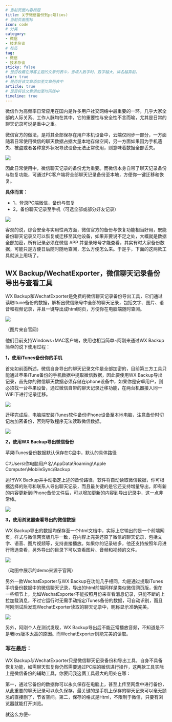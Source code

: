```yaml
---
# 当前页面内容标题
title: 关于微信备份到pc端(ios)
# 当前页面图标
icon: code
# 分类
category:
- 微信
- 技术杂谈
# 标签
tag:
- 微信
- 技术杂谈
sticky: false
# 是否收藏在博客主题的文章列表中，当填入数字时，数字越大，排名越靠前。
star: true
# 是否将该文章添加至文章列表中
article: true
# 是否将该文章添加至时间线中
timeline: true
---
```


微信作为高频率日常应用在国内是许多用户社交网络中最重要的一环，几乎大家全部的人际关系、工作人脉均在其中，它的重要性与安全性不言而喻，尤其是日常的聊天记录可说是重中之重。

微信官方的做法，是将其全部保存在用户本机设备中，云端仅同步一部分，一方面随着日常使用微信的聊天数据占据大量本地存储空间，另一方面如果因为手机遗失、被盗或者各种意外状况导致设备无法正常使用，则意味着数据全部丢失。

![](https://img.isharepc.com/wp-content/uploads/wxbackuppinc-b.png)

因此日常使用中，微信聊天记录的备份尤为重要。而微信本身自带了聊天记录备份与恢复功能，可通过PC客户端将全部聊天记录备份至本地，方便你一键迁移和恢复。

**具体而言：**

- 1，登录PC端微信，备份与恢复
- 2，备份聊天记录至手机（可选全部或部分好友记录）

![](https://img.isharepc.com/wp-content/uploads/wxbackuppinc-1.png)

客观的说，综合安全与实用性两方面，微信官方的备份与恢复功能相当好用，既能备份聊天记录又可以恢复或迁移至其他设备，如果非要说不足之处，大概就是数据全部加密，所有记录必须在微信 APP 并登录帐号才能查看，其实有时大家备份数据，可能只是方便日后随时随地查阅，怎么方便怎么来。于是乎，下面的这两款工具就派上用场了。

## **WX Backup/WechatExporter，微信聊天记录备份导出与查看工具**

WX Backup和WechatExporter是免费的微信聊天记录备份导出工具，它们通过读取Itune备份的数据，解析出微信账号中全部的聊天记录，包括文字、图片、语音和视频记录，并且一键导出成html网页，方便你在电脑端随时查阅。

![](https://img.isharepc.com/wp-content/uploads/wxbackuppinc-7.png)

（图片来自官网）

他们目前支持Windows+MAC客户端，使用也相当简单~阿刚来通过WX Backup简单的说下使用过程：

**1，使用iTunes备份你的手机**

首先如前面所述，微信自身导出的聊天记录文件是全部加密的，目前第三方工具只能通过苹果iTune备份的手机数据中提取微信数据，因此要使用WX Backup导出记录，首先你的微信聊天数据必须存储在iphone设备中，如果你是安卓用户，则必须找一台苹果设备，通过微信自带的聊天记录迁移功能，在两台机器接入同一WiFi下进行记录迁移。

![](https://img.isharepc.com/wp-content/uploads/wxbackuppinc-2.png)

迁移完成后，电脑端安装iTunes软件备份iPhone设备至本地电脑，注意备份时切记勿加密备份，否则导致程序无法读取微信数据。

![](https://img.isharepc.com/wp-content/uploads/wxbackuppinc-3.png)

**2，使用WX Backup导出微信备份**

苹果iTunes备份数据默认保存在C盘中，默认的具体路径

C:\Users\你电脑用户名\AppData\Roaming\Apple Computer\MobileSync\Backup

运行WX Backup并手动指定上述的备份路径，软件将自动读取微信数据，你可根据选择的账号和联系人导出聊天记录，而且最关键的是它还支持增量导出，即有新的内容更新到iPhone备份文件后，可以增加更新的内容到导出记录中，这一点非常棒。

![](https://img.isharepc.com/wp-content/uploads/wxbackuppinc-4.png)

**3，使用浏览器查看导出的微信数据**

WX Backup导出的数据均保存至一个html文档中，实际上它输出的是一个前端网页，样式与微信网页版几乎一致，在内容上完美还原了微信的聊天记录，包括文字、语音、图片视频等，支持直接播放。如果你的记录较多，他还支持按照年月进行筛选查看，另外导出的目录下可以查看图片、音频和视频的文件。

![](https://img.isharepc.com/wp-content/uploads/wxbackuppinc-5.gif)

（动图中展示的demo来源于官网）

另外一款WechatExporter与WX Backup在功能几乎相同，均是通过提取iTunes手机备份数据中的微信聊天记录，导出的html前端同样是类似微信网页版，但在一些细节上，比如WechatExporter不能按照月份来查看消息记录，只能不断的上拉加载消息，不过它运行时无需手动指定iTunes备份的数据，可自动识别，而且阿刚测试后发现WechatExporter读取的聊天记录中，昵称显示准确完美。

![](https://img.isharepc.com/wp-content/uploads/wxbackuppinc-6.png)

另外，阿刚个人在测试发现，WX Backup导出后不能正常播放音频，不知道是不是我ios版本太高的原因。而WechatExporter则能完美的读取。

### **写在最后：**

WX Backup与WechatExporter只是微信聊天记录备份和导出工具，自身不具备恢复功能，如需聊天恢复你仍然需要通过PC端的微信进行操作，这两款工具实际上是微信备份的辅助工具，你要问我这俩工具最大的用处在哪：

第一，通过它备份的数据你可以永久保存在电脑上，甚至上传至网盘中进行备份，从此重要的聊天记录可以永久保存，最关键的是手机上保存的聊天记录可以毫无顾忌的直接删了，节省空间。第二，保存的格式是Html，不限制于微信，只要有浏览器就能打开浏览。

就这么方便~
